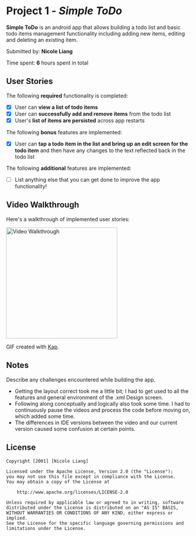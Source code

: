 # Project 1 - *Simple ToDo*

**Simple ToDo** is an android app that allows building a todo list and basic todo items management functionality including adding new items, editing and deleting an existing item.

Submitted by: **Nicole Liang**

Time spent: **6** hours spent in total

## User Stories

The following **required** functionality is completed:

* [x] User can **view a list of todo items**
* [x] User can **successfully add and remove items** from the todo list
* [x] User's **list of items are persisted** across app restarts

The following **bonus** features are implemented:

* [x] User can **tap a todo item in the list and bring up an edit screen for the todo item** and then have any changes to the text reflected back in the todo list

The following **additional** features are implemented:

* [ ] List anything else that you can get done to improve the app functionality!

## Video Walkthrough

Here's a walkthrough of implemented user stories:

<img src='simpletodo-walkthrough.gif' title='Video Walkthrough' width='300' alt='Video Walkthrough' />

GIF created with [Kap](https://getkap.co/).

## Notes

Describe any challenges encountered while building the app.

- Getting the layout correct took me a little bit; I had to get used to all the features and general environment of the .xml Design screen.
- Following along conceptually and logically also took some time. I had to continuously pause the videos and process the code before moving on, which added some time.
- The differences in IDE versions between the video and our current version caused some confusion at certain points.

## License

    Copyright [2001] [Nicole Liang]

    Licensed under the Apache License, Version 2.0 (the "License");
    you may not use this file except in compliance with the License.
    You may obtain a copy of the License at

        http://www.apache.org/licenses/LICENSE-2.0

    Unless required by applicable law or agreed to in writing, software
    distributed under the License is distributed on an "AS IS" BASIS,
    WITHOUT WARRANTIES OR CONDITIONS OF ANY KIND, either express or implied.
    See the License for the specific language governing permissions and
    limitations under the License.
